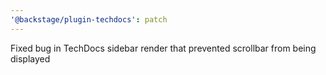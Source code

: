 ```yaml
---
'@backstage/plugin-techdocs': patch
---
```


Fixed bug in TechDocs sidebar render that prevented scrollbar from being displayed
